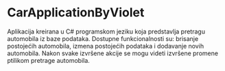 # CarApplicationByViolet

Aplikacija kreirana u C# programskom jeziku koja predstavlja pretragu automobila iz baze podataka. Dostupne funkcionalnosti su: brisanje postojećih automobila, izmena postojećih podataka i dodavanje novih automobila. Nakon svake izvršene akcije se mogu videti izvršene promene ptilikom pretrage automobila.
